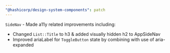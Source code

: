 ```yaml
---
"@hashicorp/design-system-components": patch
---
```


`SideNav` - Made a11y related improvements including:
- Changed `List::Title` to h3 & added visually hidden h2 to AppSideNav
- Improved ariaLabel for `ToggleButton` state by combining with use of aria-expanded
